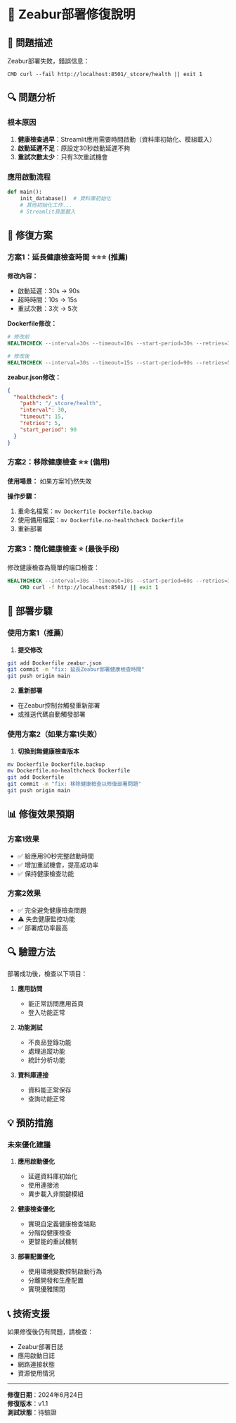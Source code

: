# 🚀 Zeabur部署修復說明

## 🚨 問題描述
Zeabur部署失敗，錯誤信息：
```
CMD curl --fail http://localhost:8501/_stcore/health || exit 1
```

## 🔍 問題分析

### 根本原因
1. **健康檢查過早**：Streamlit應用需要時間啟動（資料庫初始化、模組載入）
2. **啟動延遲不足**：原設定30秒啟動延遲不夠
3. **重試次數太少**：只有3次重試機會

### 應用啟動流程
```python
def main():
    init_database()  # 資料庫初始化
    # 其他初始化工作...
    # Streamlit頁面載入
```

## 🔧 修復方案

### 方案1：延長健康檢查時間 ⭐⭐⭐ (推薦)

**修改內容：**
- 啟動延遲：30s → 90s
- 超時時間：10s → 15s  
- 重試次數：3次 → 5次

**Dockerfile修改：**
```dockerfile
# 修改前
HEALTHCHECK --interval=30s --timeout=10s --start-period=30s --retries=3

# 修改後  
HEALTHCHECK --interval=30s --timeout=15s --start-period=90s --retries=5
```

**zeabur.json修改：**
```json
{
  "healthcheck": {
    "path": "/_stcore/health",
    "interval": 30,
    "timeout": 15,
    "retries": 5,
    "start_period": 90
  }
}
```

### 方案2：移除健康檢查 ⭐⭐ (備用)

**使用場景：** 如果方案1仍然失敗

**操作步驟：**
1. 重命名檔案：`mv Dockerfile Dockerfile.backup`
2. 使用備用檔案：`mv Dockerfile.no-healthcheck Dockerfile`
3. 重新部署

### 方案3：簡化健康檢查 ⭐ (最後手段)

修改健康檢查為簡單的端口檢查：
```dockerfile
HEALTHCHECK --interval=30s --timeout=10s --start-period=60s --retries=3 \
    CMD curl -f http://localhost:8501/ || exit 1
```

## 🚀 部署步驟

### 使用方案1（推薦）

1. **提交修改**
```bash
git add Dockerfile zeabur.json
git commit -m "fix: 延長Zeabur部署健康檢查時間"
git push origin main
```

2. **重新部署**
- 在Zeabur控制台觸發重新部署
- 或推送代碼自動觸發部署

### 使用方案2（如果方案1失敗）

1. **切換到無健康檢查版本**
```bash
mv Dockerfile Dockerfile.backup
mv Dockerfile.no-healthcheck Dockerfile
git add Dockerfile
git commit -m "fix: 移除健康檢查以修復部署問題"
git push origin main
```

## 📊 修復效果預期

### 方案1效果
- ✅ 給應用90秒完整啟動時間
- ✅ 增加重試機會，提高成功率
- ✅ 保持健康檢查功能

### 方案2效果  
- ✅ 完全避免健康檢查問題
- ⚠️ 失去健康監控功能
- ✅ 部署成功率最高

## 🔍 驗證方法

部署成功後，檢查以下項目：

1. **應用訪問**
   - 能正常訪問應用首頁
   - 登入功能正常

2. **功能測試**
   - 不良品登錄功能
   - 處理追蹤功能
   - 統計分析功能

3. **資料庫連接**
   - 資料能正常保存
   - 查詢功能正常

## 💡 預防措施

### 未來優化建議

1. **應用啟動優化**
   - 延遲資料庫初始化
   - 使用連接池
   - 異步載入非關鍵模組

2. **健康檢查優化**
   - 實現自定義健康檢查端點
   - 分階段健康檢查
   - 更智能的重試機制

3. **部署配置優化**
   - 使用環境變數控制啟動行為
   - 分離開發和生產配置
   - 實現優雅關閉

## 📞 技術支援

如果修復後仍有問題，請檢查：
- Zeabur部署日誌
- 應用啟動日誌  
- 網路連接狀態
- 資源使用情況

---
**修復日期**：2024年6月24日  
**修復版本**：v1.1  
**測試狀態**：待驗證 